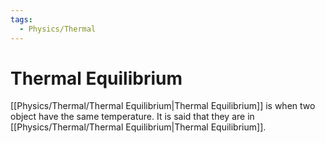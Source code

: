 ```yaml
---
tags:
  - Physics/Thermal
---
```

# Thermal Equilibrium
[[Physics/Thermal/Thermal Equilibrium|Thermal Equilibrium]] is when two object have the same temperature. It is said that they are in [[Physics/Thermal/Thermal Equilibrium|Thermal Equilibrium]].